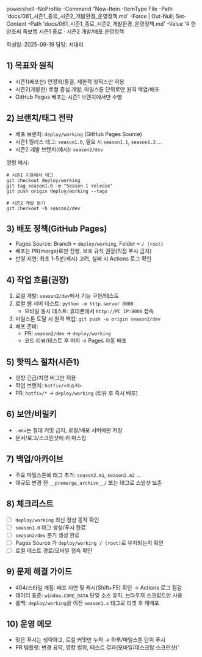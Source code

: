 powershell -NoProfile -Command "New-Item -ItemType File -Path 'docs/061_시즌1_종료_시즌2_개발환경_운영정책.md' -Force | Out-Null; Set-Content -Path 'docs/061_시즌1_종료_시즌2_개발환경_운영정책.md' -Value '# 한양조씨 족보앱 시즌1 종료 · 시즌2 개발/배포 운영정책

작성일: 2025-09-19
담당: 서대리

## 1) 목표와 원칙
- 시즌1(배포판) 안정화/동결, 제한적 핫픽스만 허용
- 시즌2(개발판) 로컬 중심 개발, 마일스톤 단위로만 원격 백업/배포
- GitHub Pages 배포는 시즌1 브랜치에서만 수행

## 2) 브랜치/태그 전략
- 배포 브랜치: `deploy/working` (GitHub Pages Source)
- 시즌1 릴리스 태그: `season1.0`, 필요 시 `season1.1`, `season1.2` …
- 시즌2 개발 브랜치(예시): `season2/dev`

명령 예시:
```
# 시즌1 기준에서 태그
git checkout deploy/working
git tag season1.0 -m "Season 1 release"
git push origin deploy/working --tags

# 시즌2 개발 분기
git checkout -b season2/dev
```

## 3) 배포 정책(GitHub Pages)
- Pages Source: Branch = `deploy/working`, Folder = `/ (root)`
- 배포는 PR(merge)로만 진행. 보호 규칙 권장(직접 푸시 금지)
- 반영 지연: 최초 1–5분(캐시) 고려, 실패 시 Actions 로그 확인

## 4) 작업 흐름(권장)
1. 로컬 개발: `season2/dev`에서 기능 구현/테스트
2. 로컬 웹 서버 테스트: `python -m http.server 8000`
   - 모바일 동시 테스트: 휴대폰에서 `http://PC_IP:8000` 접속
3. 마일스톤 도달 시 원격 백업: `git push -u origin season2/dev`
4. 배포 준비:
   - PR: `season2/dev` → `deploy/working`
   - 코드 리뷰/테스트 후 머지 → Pages 자동 배포

## 5) 핫픽스 절차(시즌1)
- 영향 긴급/치명 버그만 허용
- 작업 브랜치: `hotfix/<이슈키>`
- PR: `hotfix/*` → `deploy/working` (리뷰 후 즉시 배포)

## 6) 보안/비밀키
- `.env`는 절대 커밋 금지, 로컬/배포 서버에만 저장
- 문서/로그/스크린샷에 키 마스킹

## 7) 백업/아카이브
- 주요 마일스톤에 태그 추가: `season2.m1`, `season2.m2` …
- 대규모 변경 전 `__premerge_archive__/` 또는 태그로 스냅샷 보존

## 8) 체크리스트
- [ ] `deploy/working` 최신 정상 동작 확인
- [ ] `season1.0` 태그 생성/푸시 완료
- [ ] `season2/dev` 분기 생성 완료
- [ ] Pages Source 가 `deploy/working / (root)`로 유지되는지 확인
- [ ] 로컬 테스트 경로/모바일 접속 확인

## 9) 문제 해결 가이드
- 404/스타일 깨짐: 배포 지연 및 캐시(Shift+F5) 확인 → Actions 로그 점검
- 데이터 표준: `window.CORE_DATA` 단일 소스 유지, 브라우저 스크립트만 사용
- 롤백: `deploy/working`을 이전 `season1.x` 태그로 리셋 후 재배포

## 10) 운영 메모
- 잦은 푸시는 생략하고, 로컬 커밋만 누적 → 하루/마일스톤 단위 푸시
- PR 템플릿: 변경 요약, 영향 범위, 테스트 결과(모바일/데스크탑 스크린샷)'
